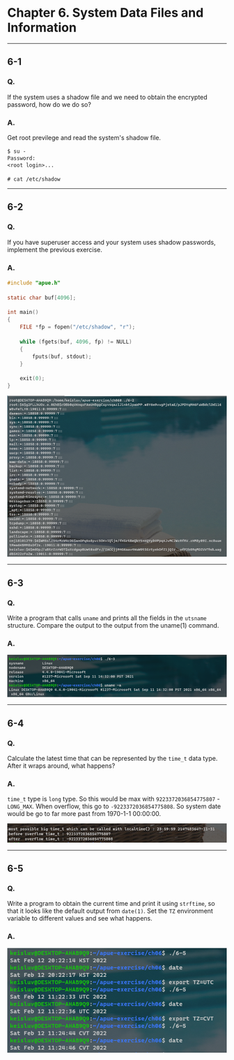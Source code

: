
# Chapter 6. System Data Files and Information


---

## 6-1

### Q. 

If the system uses a shadow file and we need to obtain the encrypted password, how do we do so?

### A. 

Get root previlege and read the system's shadow file.

```
$ su - 
Password:
<root login>...

# cat /etc/shadow

```

---


## 6-2

### Q. 

If you have superuser access and your system uses shadow passwords, implement the previous exercise.

### A. 

```C
#include "apue.h"

static char buf[4096];

int main()
{
    FILE *fp = fopen("/etc/shadow", "r");

    while (fgets(buf, 4096, fp) != NULL)
    {
        fputs(buf, stdout);
    }

    exit(0);
}

```

<img src="./images/6-2.PNG">

---


## 6-3

### Q. 

Write a program that calls `uname` and prints all the fields in the `utsname` structure.
Compare the output to the output from the uname(1) command.

### A. 

<img src="./images/6-3.PNG">

---


## 6-4

### Q. 

Calculate the latest time that can be represented by the `time_t` data type.
After it wraps around, what happens?

### A. 

`time_t` type is `long` type.
So this would be max with `9223372036854775807` - `LONG_MAX`.
When overflow, this go to `-9223372036854775808`.
So system date would be go to far more past from 1970-1-1 00:00:00.

<img src="./images/6-4.PNG">

---


## 6-5

### Q. 

Write a program to obtain the current time and print it using `strftime`, so that it looks like the default output from `date(1)`.
Set the `TZ` environment variable to different values and see what happens.


### A. 

<img src="./images/6-5.PNG">
